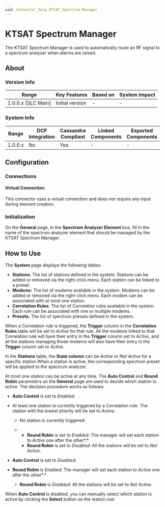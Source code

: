 ```yaml
---
uid: Connector_help_KTSAT_Spectrum_Manager
---
```


# KTSAT Spectrum Manager

The KTSAT Spectrum Manager is used to automatically route an RF signal to a spectrum analyzer when alarms are raised.

## About

### Version Info

| **Range**            | **Key Features** | **Based on** | **System Impact** |
|----------------------|------------------|--------------|-------------------|
| 1.0.0.x \[SLC Main\] | Initial version  | \-           | \-                |

### System Info

| **Range** | **DCF Integration** | **Cassandra Compliant** | **Linked Components** | **Exported Components** |
|-----------|---------------------|-------------------------|-----------------------|-------------------------|
| 1.0.0.x   | No                  | Yes                     | \-                    | \-                      |

## Configuration

### Connections

#### Virtual Connection

This connector uses a virtual connection and does not require any input during element creation.

### Initialization

On the **General** page, in the **Spectrum Analyzer Element** box, fill in the name of the spectrum analyzer element that should be managed by the KTSAT Spectrum Manager.

## How to Use

The **System** page displays the following tables:

- **Stations**: The list of stations defined in the system. Stations can be added or removed via the right-click menu. Each station can be linked to a preset.
- **Modems:** The list of modems available in the system. Modems can be added or removed via the right-click menu. Each modem can be associated with at most one station.
- **Correlation Rules**: The list of Correlation rules available in the system. Each rule can be associated with one or multiple modems.
- **Presets:** The list of spectrum presets defined in the system.

When a Correlation rule is triggered, the **Trigger** column in the **Correlation Rules** table will be set to *Active* for that rule. All the modems linked to that Correlation rule will have their entry in the **Trigger** column set to *Active*, and all the stations managing those modems will also have their entry in the **Trigger** column set to *Active*.

In the **Stations** table, the **State column** can be *Active* or *Not Active* for a specific station.When a station is active, the corresponding spectrum preset will be applied to the spectrum analyzer.

At most one station can be active at any time. The **Auto Control** and **Round Robin** parameters on the **General** page are used to decide which station is active. The decision procedure works as follows:

- **Auto Control** is set to *Enabled:*

- At least one station is currently triggered by a Correlation rule. The station with the lowest priority will be set to *Active*.

  - No station is currently triggered:

  - - **Round Robin** is set to *Enabled*: The manager will set each station to *Active* one after the other*.*
    - **Round Robin** is set to *Disabled*: All the stations will be set to *Not Active*.

- **Auto Control** is set to *Disabled:*

- **Round Robin** is *Enabled*: The manager will set each station to *Active* one after the other*.*
  - **Round Robin** is *Disabled*: All the stations will be set to *Not Active*.

When **Auto Control** is disabled, you can manually select which station is active by clicking the **Select** button on the station row.
